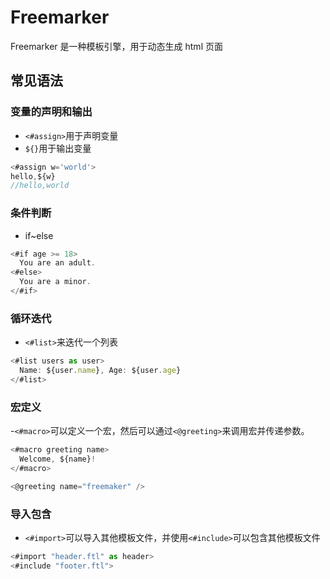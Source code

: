 # Freemarker

Freemarker 是一种模板引擎，用于动态生成 html 页面

## 常见语法

### 变量的声明和输出

- `<#assign>`用于声明变量
- `${}`用于输出变量

```js
<#assign w='world'>
hello,${w}
//hello,world
```

### 条件判断

- if~else

```js
<#if age >= 18>
  You are an adult.
<#else>
  You are a minor.
</#if>
```

### 循环迭代

- `<#list>`来迭代一个列表

```js
<#list users as user>
  Name: ${user.name}, Age: ${user.age}
</#list>
```

### 宏定义

-`<#macro>`可以定义一个宏，然后可以通过`<@greeting>`来调用宏并传递参数。

```js
<#macro greeting name>
  Welcome, ${name}!
</#macro>

<@greeting name="freemaker" />
```

### 导入包含

- `<#import>`可以导入其他模板文件，并使用`<#include>`可以包含其他模板文件

```js
<#import "header.ftl" as header>
<#include "footer.ftl">
```
